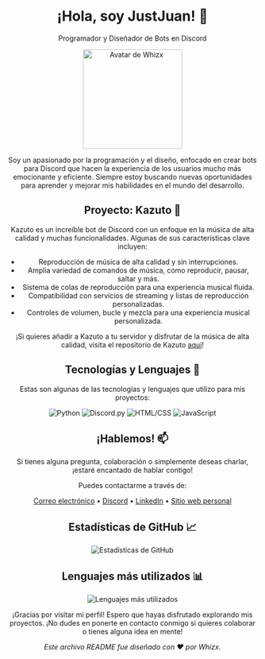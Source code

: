 <!-- Encabezado -->
<h1 align="center">¡Hola, soy JustJuan! 👋</h1>
<p align="center">Programador y Diseñador de Bots en Discord</p>

<!-- Avatar -->
<p align="center">
  <img src="https://avatars.githubusercontent.com/u/63973813?v=4" alt="Avatar de Whizx" width="200" height="200">
</p>

<!-- Descripción -->
<p align="center">Soy un apasionado por la programación y el diseño, enfocado en crear bots para Discord que hacen la experiencia de los usuarios mucho más emocionante y eficiente. Siempre estoy buscando nuevas oportunidades para aprender y mejorar mis habilidades en el mundo del desarrollo.</p>

<!-- Proyecto Destacado -->
<h2 align="center">Proyecto: Kazuto 🤖</h2>
<p align="center">Kazuto es un increíble bot de Discord con un enfoque en la música de alta calidad y muchas funcionalidades. Algunas de sus características clave incluyen:</p>

<ul align="center">
  <li>Reproducción de música de alta calidad y sin interrupciones.</li>
  <li>Amplia variedad de comandos de música, como reproducir, pausar, saltar y más.</li>
  <li>Sistema de colas de reproducción para una experiencia musical fluida.</li>
  <li>Compatibilidad con servicios de streaming y listas de reproducción personalizadas.</li>
  <li>Controles de volumen, bucle y mezcla para una experiencia musical personalizada.</li>
</ul>

<p align="center">¡Si quieres añadir a Kazuto a tu servidor y disfrutar de la música de alta calidad, visita el repositorio de Kazuto <a href="kazuto">aquí</a>!</p>

<!-- Tecnologías y Lenguajes -->
<h2 align="center">Tecnologías y Lenguajes 🚀</h2>
<p align="center">Estas son algunas de las tecnologías y lenguajes que utilizo para mis proyectos:</p>
<p align="center">
  <img src="https://img.shields.io/badge/-Python-3776AB?logo=python&logoColor=white&style=for-the-badge" alt="Python">
  <img src="https://img.shields.io/badge/-Discord.js-7289DA?logo=discord&logoColor=white&style=for-the-badge" alt="Discord.py">
  <img src="https://img.shields.io/badge/-HTML/CSS-E34F26?logo=html5&logoColor=white&style=for-the-badge" alt="HTML/CSS">
  <img src="https://img.shields.io/badge/-JavaScript-F7DF1E?logo=javascript&logoColor=black&style=for-the-badge" alt="JavaScript">
</p>

<!-- Contacto -->
<h2 align="center">¡Hablemos! 📫</h2>
<p align="center">Si tienes alguna pregunta, colaboración o simplemente deseas charlar, ¡estaré encantado de hablar contigo!</p>
<p align="center">Puedes contactarme a través de:</p>

<p align="center">
  <a href="mailto:whizx@kazutobot.ml">Correo electrónico</a> •
  <a href="https://discordapp.com/users/1131702584504225842">Discord</a> •
  <a href="https://www.linkedin.com/in/tuperfillinkedin/">LinkedIn</a> •
  <a href="https://kazutobot.ml/">Sitio web personal</a>
</p>

<!-- Estadísticas de GitHub -->
<h2 align="center">Estadísticas de GitHub 📈</h2>
<p align="center">
  <img src="https://github-readme-stats.vercel.app/api?username=Whizx&show_icons=true&theme=radical" alt="Estadísticas de GitHub">
</p>

<!-- Lenguajes más utilizados -->
<h2 align="center">Lenguajes más utilizados 📊</h2>
<p align="center">
  <img src="https://github-readme-stats.vercel.app/api/top-langs/?username=Whizx&layout=compact&theme=radical" alt="Lenguajes más utilizados">
</p>

<!-- Pie de página -->
<p align="center">¡Gracias por visitar mi perfil! Espero que hayas disfrutado explorando mis proyectos. ¡No dudes en ponerte en contacto conmigo si quieres colaborar o tienes alguna idea en mente!</p>
<p align="center"><em>Este archivo README fue diseñado con ❤️ por Whizx.</em></p>
